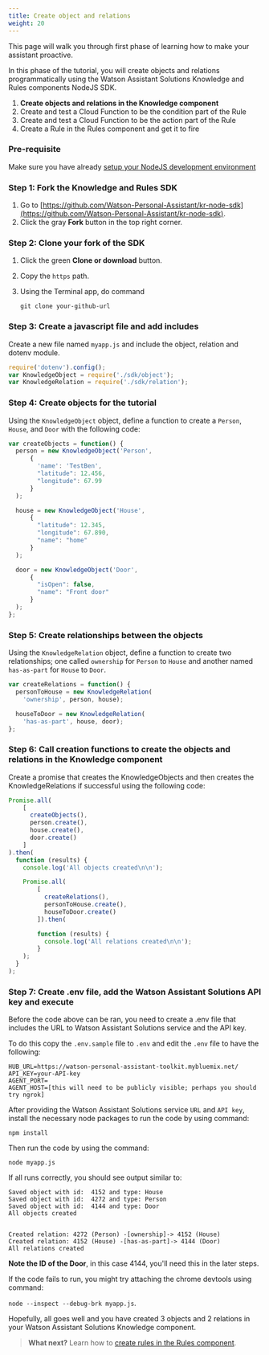 ```yaml
---
title: Create object and relations
weight: 20
---
```

This page will walk you through first phase of learning how to make your assistant proactive.

In this phase of the tutorial, you will create objects and relations programmatically using the Watson Assistant Solutions Knowledge and Rules components NodeJS SDK.

1. **Create objects and relations in the Knowledge component**
2. Create and test a Cloud Function to be the condition part of the Rule
3. Create and test a Cloud Function to be the action part of the Rule
4. Create a Rule in the Rules component and get it to fire

### Pre-requisite
Make sure you have already [setup your NodeJS development environment]({{site.baseurl}}/skill/setup-local-dev-env/)

### Step 1: Fork the Knowledge and Rules SDK
1. Go to  [https://github.com/Watson-Personal-Assistant/kr-node-sdk](https://github.com/Watson-Personal-Assistant/kr-node-sdk).
2. Click the gray **Fork** button in the top right corner.

### Step 2: Clone your fork of the SDK
1. Click the green **Clone or download** button.
2. Copy the `https` path.
3. Using the Terminal app, do command

    `git clone your-github-url`

### Step 3: Create a javascript file and add includes

Create a new file named `myapp.js` and include the object, relation and dotenv module.

```javascript
require('dotenv').config();
var KnowledgeObject = require('./sdk/object');
var KnowledgeRelation = require('./sdk/relation');
```

### Step 4: Create objects for the tutorial

Using the `KnowledgeObject` object, define a function to create a `Person`, `House`, and `Door` with the following code:

```javascript
var createObjects = function() {
  person = new KnowledgeObject('Person',
      {
        'name': 'TestBen',
        "latitude": 12.456,
        "longitude": 67.99
      }
  );

  house = new KnowledgeObject('House',
      {
        "latitude": 12.345,
        "longitude": 67.890,
        "name": "home"
      }
  );

  door = new KnowledgeObject('Door',
      {
        "isOpen": false,
        "name": "Front door"
      }
  );
};
```

### Step 5: Create relationships between the objects

Using the `KnowledgeRelation` object, define a function to create two relationships; one called `ownership` for `Person` to `House` and another named `has-as-part` for `House` to `Door`.

```javascript
var createRelations = function() {
  personToHouse = new KnowledgeRelation(
    'ownership', person, house);

  houseToDoor = new KnowledgeRelation(
    'has-as-part', house, door);
};
```

### Step 6: Call creation functions to create the objects and relations in the Knowledge component

Create a promise that creates the KnowledgeObjects and then creates the KnowledgeRelations if successful using the following code:

```javascript
Promise.all(
    [
      createObjects(),
      person.create(),
      house.create(),
      door.create()
    ]
).then(
  function (results) {
    console.log('All objects created\n\n');

    Promise.all(
        [
          createRelations(),
          personToHouse.create(),
          houseToDoor.create()
        ]).then(

        function (results) {
          console.log('All relations created\n\n');
        }
    );
  }
);

```

### Step 7: Create .env file, add the Watson Assistant Solutions API key and execute

Before the code above can be ran, you need to create a .env file that includes the URL to Watson Assistant Solutions service and the API key.

To do this copy the `.env.sample` file to `.env` and edit the `.env` file to have the following:

```
HUB_URL=https://watson-personal-assistant-toolkit.mybluemix.net/
API_KEY=your-API-key
AGENT_PORT=
AGENT_HOST=[this will need to be publicly visible; perhaps you should try ngrok]
```

After providing the Watson Assistant Solutions service `URL` and `API key`, install the necessary node packages to run the code by using command:

`npm install`

Then run the code by using the command:

`node myapp.js`

If all runs correctly, you should see output similar to:

```
Saved object with id:  4152 and type: House
Saved object with id:  4272 and type: Person
Saved object with id:  4144 and type: Door
All objects created


Created relation: 4272 (Person) -[ownership]-> 4152 (House)
Created relation: 4152 (House) -[has-as-part]-> 4144 (Door)
All relations created
```

**Note the ID of the Door**, in this case 4144, you'll need this in the later steps.

If the code fails to run, you might try attaching the chrome devtools using command:

`node --inspect --debug-brk myapp.js`.

Hopefully, all goes well and you have created 3 objects and 2 relations in your Watson Assistant Solutions Knowledge component.

> **What next?** Learn how to [create rules in the Rules component]({{site.baseurl}}/knowledge/create-condition-function).
